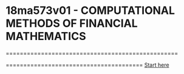 # 18ma573v01 - COMPUTATIONAL METHODS OF FINANCIAL MATHEMATICS
=================================================



=======================================
[Start here](startpage.ipynb)

